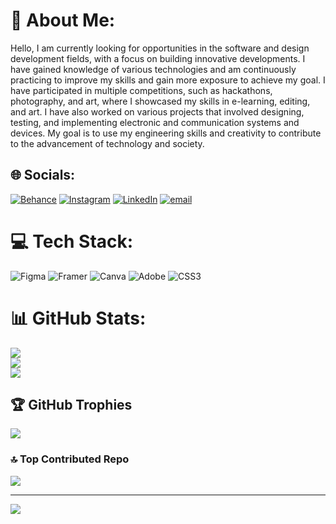 # 💫 About Me:
Hello, I am currently looking for opportunities in the software and design development fields, with a focus on building innovative developments. I have gained knowledge of various technologies and am continuously practicing to improve my skills and gain more exposure to achieve my goal. I have participated in multiple competitions, such as hackathons, photography, and art, where I showcased my skills in e-learning, editing, and art. I have also worked on various projects that involved designing, testing, and implementing electronic and communication systems and devices. My goal is to use my engineering skills and creativity to contribute to the advancement of technology and society.


## 🌐 Socials:
[![Behance](https://img.shields.io/badge/Behance-1769ff?logo=behance&logoColor=white)](https://behance.net/https://www.behance.net/vishnuc26) [![Instagram](https://img.shields.io/badge/Instagram-%23E4405F.svg?logo=Instagram&logoColor=white)](https://instagram.com/i_am_vishnu_._._) [![LinkedIn](https://img.shields.io/badge/LinkedIn-%230077B5.svg?logo=linkedin&logoColor=white)](https://linkedin.com/in/www.linkedin.com/in/vishnu2304) [![email](https://img.shields.io/badge/Email-D14836?logo=gmail&logoColor=white)](mailto:iamvishnu2304@gmail.com) 

# 💻 Tech Stack:
![Figma](https://img.shields.io/badge/figma-%23F24E1E.svg?style=for-the-badge&logo=figma&logoColor=white) ![Framer](https://img.shields.io/badge/Framer-black?style=for-the-badge&logo=framer&logoColor=blue) ![Canva](https://img.shields.io/badge/Canva-%2300C4CC.svg?style=for-the-badge&logo=Canva&logoColor=white) ![Adobe](https://img.shields.io/badge/adobe-%23FF0000.svg?style=for-the-badge&logo=adobe&logoColor=white) ![CSS3](https://img.shields.io/badge/css3-%231572B6.svg?style=for-the-badge&logo=css3&logoColor=white)
# 📊 GitHub Stats:
![](https://github-readme-stats.vercel.app/api?username=iamvishnu2304&theme=dark&hide_border=false&include_all_commits=false&count_private=false)<br/>
![](https://nirzak-streak-stats.vercel.app/?user=iamvishnu2304&theme=dark&hide_border=false)<br/>
![](https://github-readme-stats.vercel.app/api/top-langs/?username=iamvishnu2304&theme=dark&hide_border=false&include_all_commits=false&count_private=false&layout=compact)

## 🏆 GitHub Trophies
![](https://github-profile-trophy.vercel.app/?username=iamvishnu2304&theme=radical&no-frame=false&no-bg=true&margin-w=4)

### 🔝 Top Contributed Repo
![](https://github-contributor-stats.vercel.app/api?username=iamvishnu2304&limit=5&theme=dark&combine_all_yearly_contributions=true)

---
[![](https://visitcount.itsvg.in/api?id=iamvishnu2304&icon=0&color=0)](https://visitcount.itsvg.in)

<!-- Proudly created with GPRM ( https://gprm.itsvg.in ) -->
